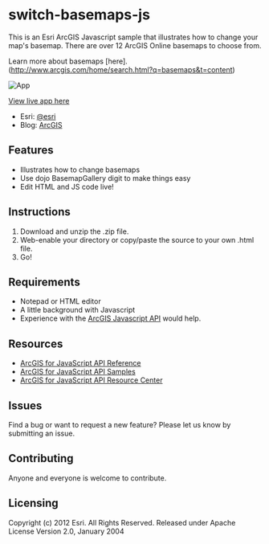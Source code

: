 # switch-basemaps-js

This is an Esri ArcGIS Javascript sample that illustrates how to change your map's basemap.  There are over 12 ArcGIS Online basemaps to choose from. 

Learn more about basemaps [here].(http://www.arcgis.com/home/search.html?q=basemaps&t=content)

![App](http://edn1.esri.com/samples/basemaps/switch-basemaps-js.png) 

[View live app here](http://edn1.esri.com/sandbox/sandbox.html?sample=basemaps)

* Esri: [@esri](http://twitter.com/esri)
* Blog: [ArcGIS](http://blogs.esri.com/esri/arcgis/)

## Features
* Illustrates how to change basemaps
* Use dojo BasemapGallery digit to make things easy
* Edit HTML and JS code live!

## Instructions

1. Download and unzip the .zip file.
2. Web-enable your directory or copy/paste the source to your own .html file.
3. Go!

## Requirements

* Notepad or HTML editor
* A little background with Javascript
* Experience with the [ArcGIS Javascript API](http://www.esri.com/) would help.

## Resources

* [ArcGIS for JavaScript API Reference](http://help.arcgis.com/en/webapi/javascript/arcgis/help/jsapi_start.htm)
* [ArcGIS for JavaScript API Samples](http://help.arcgis.com/en/webapi/javascript/arcgis/help/jssamples_start.htm)
* [ArcGIS for JavaScript API Resource Center](http://help.arcgis.com/en/webapi/javascript/arcgis/index.html)

## Issues

Find a bug or want to request a new feature?  Please let us know by submitting an issue.

## Contributing

Anyone and everyone is welcome to contribute. 

## Licensing
Copyright (c) 2012 Esri. All Rights Reserved.
Released under Apache License Version 2.0, January 2004
